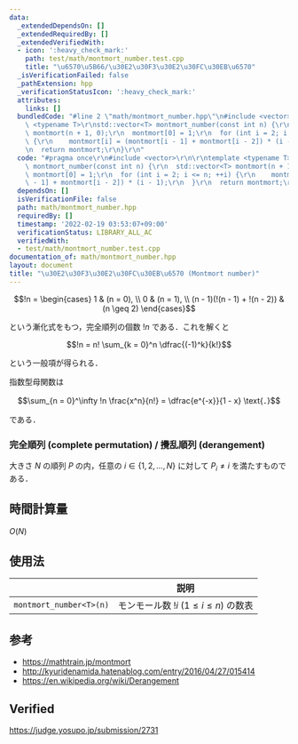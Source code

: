 ```yaml
---
data:
  _extendedDependsOn: []
  _extendedRequiredBy: []
  _extendedVerifiedWith:
  - icon: ':heavy_check_mark:'
    path: test/math/montmort_number.test.cpp
    title: "\u6570\u5B66/\u30E2\u30F3\u30E2\u30FC\u30EB\u6570"
  _isVerificationFailed: false
  _pathExtension: hpp
  _verificationStatusIcon: ':heavy_check_mark:'
  attributes:
    links: []
  bundledCode: "#line 2 \"math/montmort_number.hpp\"\n#include <vector>\r\n\r\ntemplate\
    \ <typename T>\r\nstd::vector<T> montmort_number(const int n) {\r\n  std::vector<T>\
    \ montmort(n + 1, 0);\r\n  montmort[0] = 1;\r\n  for (int i = 2; i <= n; ++i)\
    \ {\r\n    montmort[i] = (montmort[i - 1] + montmort[i - 2]) * (i - 1);\r\n  }\r\
    \n  return montmort;\r\n}\r\n"
  code: "#pragma once\r\n#include <vector>\r\n\r\ntemplate <typename T>\r\nstd::vector<T>\
    \ montmort_number(const int n) {\r\n  std::vector<T> montmort(n + 1, 0);\r\n \
    \ montmort[0] = 1;\r\n  for (int i = 2; i <= n; ++i) {\r\n    montmort[i] = (montmort[i\
    \ - 1] + montmort[i - 2]) * (i - 1);\r\n  }\r\n  return montmort;\r\n}\r\n"
  dependsOn: []
  isVerificationFile: false
  path: math/montmort_number.hpp
  requiredBy: []
  timestamp: '2022-02-19 03:53:07+09:00'
  verificationStatus: LIBRARY_ALL_AC
  verifiedWith:
  - test/math/montmort_number.test.cpp
documentation_of: math/montmort_number.hpp
layout: document
title: "\u30E2\u30F3\u30E2\u30FC\u30EB\u6570 (Montmort number)"
---
```


$$!n = \begin{cases} 1 & (n = 0), \\ 0 & (n = 1), \\ (n - 1)(!(n - 1) + !(n - 2)) & (n \geq 2) \end{cases}$$

という漸化式をもつ，完全順列の個数 $!n$ である．これを解くと

$$!n = n! \sum_{k = 0}^n \dfrac{(-1)^k}{k!}$$

という一般項が得られる．

指数型母関数は

$$\sum_{n = 0}^\infty !n \frac{x^n}{n!} = \dfrac{e^{-x}}{1 - x} \text{．}$$

である．


### 完全順列 (complete permutation) / 攪乱順列 (derangement)

大きさ $N$ の順列 $P$ の内，任意の $i \in \lbrace 1, 2, \ldots, N \rbrace$ に対して $P_i \neq i$ を満たすものである．


## 時間計算量

$O(N)$


## 使用法

||説明|
|:--:|:--:|
|`montmort_number<T>(n)`|モンモール数 $!i$ ($1 \leq i \leq n$) の数表|


## 参考

- https://mathtrain.jp/montmort
- http://kyuridenamida.hatenablog.com/entry/2016/04/27/015414
- https://en.wikipedia.org/wiki/Derangement


## Verified

https://judge.yosupo.jp/submission/2731

